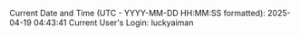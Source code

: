 Current Date and Time (UTC - YYYY-MM-DD HH:MM:SS formatted): 2025-04-19 04:43:41
Current User's Login: luckyaiman
